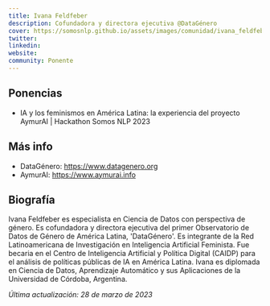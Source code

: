 ```yaml
---
title: Ivana Feldfeber
description: Cofundadora y directora ejecutiva @DataGénero
cover: https://somosnlp.github.io/assets/images/comunidad/ivana_feldfeber.jpg
twitter: 
linkedin: 
website: 
community: Ponente
---
```


## Ponencias

- IA y los feminismos en América Latina: la experiencia del proyecto AymurAI | Hackathon Somos NLP 2023

<EventSummary
    description="En esta charla presentaremos el trabajo en conjunto que estamos realizando desde DataGénero - Observatorio de Datos con Perspectiva de Género y el Juzgado N°10 Contravenciona, Penal y de Faltas de la Ciudad de Buenos Aires, para construir una herramienta (software) que genere datos estructurados a partir de datos no estructurados. Nuestro software se llama AymurAI que en quechua significa cosecha. Queremos 'cosechar' datos sobre resoluciones judiciales sobre casos de violencia de género. Nuestra herramienta utiliza reglas y reconocimiento de entidades (NER) para extraer información clave de documentos judiciales, pasa por una pantalla de validación y luego estructura la información recolectada en un set de datos abiertos con perspectiva de género. A través de este proyecto queremos promover la justicia abierta, el gobierno abierto, los datos abiertos con perspectiva de género y la visibilización de problemáticas urgentes a través de los datos."
    poster="https://somosnlp.github.io/assets/images/eventos/230328_aymurai.jpg"
    video="https://www.youtube.com/embed/JwputbLp8AI"
    name=""
    website=""
    twitter=""
    linkedin=""
    github=""
    bio="Ivana Feldfeber es especialista en Ciencia de Datos con perspectiva de género. Es cofundadora y directora ejecutiva del primer Observatorio de Datos de Género de América Latina, 'DataGénero'. Es integrante de la Red Latinoamericana de Investigación en Inteligencia Artificial Feminista. Fue becaria en el Centro de Inteligencia Artificial y Política Digital (CAIDP) para el análisis de políticas públicas de IA en América Latina. Ivana es diplomada en Ciencia de Datos, Aprendizaje Automático y sus Aplicaciones de la Universidad de Córdoba, Argentina."
    hide_personal_info=True
/>

## Más info

- DataGénero: https://www.datagenero.org
- AymurAI: https://www.aymurai.info


## Biografía

Ivana Feldfeber es especialista en Ciencia de Datos con perspectiva de género. Es cofundadora y directora ejecutiva del primer Observatorio de Datos de Género de América Latina, 'DataGénero'. Es integrante de la Red Latinoamericana de Investigación en Inteligencia Artificial Feminista. Fue becaria en el Centro de Inteligencia Artificial y Política Digital (CAIDP) para el análisis de políticas públicas de IA en América Latina. Ivana es diplomada en Ciencia de Datos, Aprendizaje Automático y sus Aplicaciones de la Universidad de Córdoba, Argentina.

*Última actualización: 28 de marzo de 2023*
